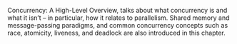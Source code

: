 Concurrency: A High-Level Overview, talks about what concurrency is and what it isn’t – in particular, how it relates to parallelism. Shared memory and message-passing paradigms, and common concurrency concepts such as race, atomicity, liveness, and deadlock are also introduced in this chapter.
